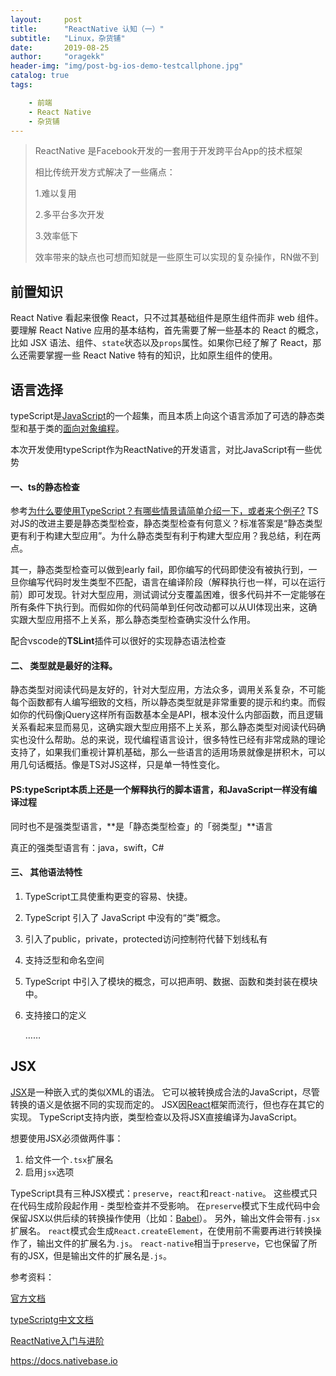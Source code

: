 ```yaml
---
layout:     post
title:      "ReactNative 认知（一）"
subtitle:   "Linux，杂货铺"
date:       2019-08-25
author:     "oragekk"
header-img: "img/post-bg-ios-demo-testcallphone.jpg"
catalog: true
tags:

    - 前端
    - React Native
    - 杂货铺
---
```




> ReactNative 是Facebook开发的一套用于开发跨平台App的技术框架
>
> 相比传统开发方式解决了一些痛点：
>
> 1.难以复用
>
> 2.多平台多次开发
>
> 3.效率低下
>
> 效率带来的缺点也可想而知就是一些原生可以实现的复杂操作，RN做不到



## 前置知识

React Native 看起来很像 React，只不过其基础组件是原生组件而非 web 组件。要理解 React Native 应用的基本结构，首先需要了解一些基本的 React 的概念，比如 JSX 语法、组件、`state`状态以及`props`属性。如果你已经了解了 React，那么还需要掌握一些 React Native 特有的知识，比如原生组件的使用。

## 语言选择

typeScript是[JavaScript](https://baike.baidu.com/item/JavaScript)的一个超集，而且本质上向这个语言添加了可选的静态类型和基于类的[面向对象编程](https://baike.baidu.com/item/面向对象编程)。

本次开发使用typeScript作为ReactNative的开发语言，对比JavaScript有一些优势

#### 一、ts的静态检查

参考[为什么要使用TypeScript？有哪些情景请简单介绍一下，或者来个例子?](https://www.zhihu.com/question/64563945)
TS对JS的改进主要是静态类型检查，静态类型检查有何意义？标准答案是“静态类型更有利于构建大型应用”。为什么静态类型有利于构建大型应用？我总结，利在两点。

其一，静态类型检查可以做到early fail，即你编写的代码即使没有被执行到，一旦你编写代码时发生类型不匹配，语言在编译阶段（解释执行也一样，可以在运行前）即可发现。针对大型应用，测试调试分支覆盖困难，很多代码并不一定能够在所有条件下执行到。而假如你的代码简单到任何改动都可以从UI体现出来，这确实跟大型应用搭不上关系，那么静态类型检查确实没什么作用。

配合vscode的**TSLint**插件可以很好的实现静态语法检查



#### 二、 类型就是最好的注释。
静态类型对阅读代码是友好的，针对大型应用，方法众多，调用关系复杂，不可能每个函数都有人编写细致的文档，所以静态类型就是非常重要的提示和约束。而假如你的代码像jQuery这样所有函数基本全是API，根本没什么内部函数，而且逻辑关系看起来显而易见，这确实跟大型应用搭不上关系，那么静态类型对阅读代码确实也没什么帮助。总的来说，现代编程语言设计，很多特性已经有非常成熟的理论支持了，如果我们重视计算机基础，那么一些语言的适用场景就像是拼积木，可以用几句话概括。像是TS对JS这样，只是单一特性变化。

#### PS:typeScript本质上还是一个解释执行的脚本语言，和JavaScript一样没有编译过程

同时也不是强类型语言，**是「静态类型检查」的「弱类型」**语言

真正的强类型语言有：java，swift，C#



#### 三、 其他语法特性

1. TypeScript工具使重构更变的容易、快捷。

2. TypeScript 引入了 JavaScript 中没有的“类”概念。

3. 引入了public，private，protected访问控制符代替下划线私有

4. 支持泛型和命名空间

5. TypeScript 中引入了模块的概念，可以把声明、数据、函数和类封装在模块中。

6. 支持接口的定义

   ……

## JSX

[JSX](https://facebook.github.io/jsx/)是一种嵌入式的类似XML的语法。 它可以被转换成合法的JavaScript，尽管转换的语义是依据不同的实现而定的。 JSX因[React](https://reactjs.org/)框架而流行，但也存在其它的实现。 TypeScript支持内嵌，类型检查以及将JSX直接编译为JavaScript。

想要使用JSX必须做两件事：

1. 给文件一个`.tsx`扩展名
2. 启用`jsx`选项

TypeScript具有三种JSX模式：`preserve`，`react`和`react-native`。 这些模式只在代码生成阶段起作用 - 类型检查并不受影响。 在`preserve`模式下生成代码中会保留JSX以供后续的转换操作使用（比如：[Babel](https://babeljs.io/)）。 另外，输出文件会带有`.jsx`扩展名。 `react`模式会生成`React.createElement`，在使用前不需要再进行转换操作了，输出文件的扩展名为`.js`。 `react-native`相当于`preserve`，它也保留了所有的JSX，但是输出文件的扩展名是`.js`。



参考资料：

[官方文档](https://reactnative.cn/docs/layout-props/#justifycontent)

[typeScriptg中文文档](https://www.tslang.cn/docs/home.html)

[ReactNative入门与进阶](https://www.imooc.com/video/14286)

[https://docs.nativebase.io ]([https://docs.nativebase.io](https://docs.nativebase.io/))



